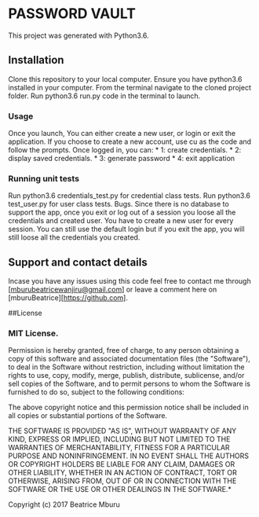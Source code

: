 # PASSWORD VAULT
This project was generated with Python3.6.

## Installation
Clone this repository to your local computer.
Ensure you have python3.6 installed in your computer.
From the terminal navigate to the cloned project folder.
Run python3.6 run.py code in the terminal to launch.
### Usage
Once you launch, You can either create a new user, or login or exit the application.
If you choose to create a new account, use cu as the code and follow the prompts.
Once logged in, you can:
     * 1: create credentials.
     * 2: display saved credentials.
     * 3: generate password
     * 4: exit application
### Running unit tests
Run python3.6 credentials_test.py for credential class tests.
Run python3.6 test_user.py for user class tests.
Bugs.
Since there is no database to support the app, once you exit or log out of a session you loose all the credentials and created user. You have to create a new user for every session. You can still use the default login but if you exit the app, you will still loose all the credentials you created.

## Support and contact details
Incase you have any issues using this code feel free to contact me through [mburubeatricewanjiru@gmail.com] or leave a comment here on [mburuBeatrice][https://github.com].



##License
### MIT License.
Permission is hereby granted, free of charge, to any person obtaining a copy of this software and associated documentation files (the "Software"), to deal in the Software without restriction, including without limitation the rights to use, copy, modify, merge, publish, distribute, sublicense, and/or sell copies of the Software, and to permit persons to whom the Software is furnished to do so, subject to the following conditions:

The above copyright notice and this permission notice shall be included in all copies or substantial portions of the Software.

THE SOFTWARE IS PROVIDED "AS IS", WITHOUT WARRANTY OF ANY KIND, EXPRESS OR IMPLIED, INCLUDING BUT NOT LIMITED TO THE WARRANTIES OF MERCHANTABILITY, FITNESS FOR A PARTICULAR PURPOSE AND NONINFRINGEMENT. IN NO EVENT SHALL THE AUTHORS OR COPYRIGHT HOLDERS BE LIABLE FOR ANY CLAIM, DAMAGES OR OTHER LIABILITY, WHETHER IN AN ACTION OF CONTRACT, TORT OR OTHERWISE, ARISING FROM, OUT OF OR IN CONNECTION WITH THE SOFTWARE OR THE USE OR OTHER DEALINGS IN THE SOFTWARE.*

Copyright (c) 2017 Beatrice Mburu
